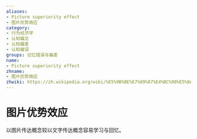 ```yaml
---
aliases:
- Picture superiority effect
- 图片优势效应
category:
- 行为经济学
- 认知偏见
- 认知偏差
- 认知偏误
groups: 记忆错误与偏差
name:
- Picture superiority effect
zhname:
- 图片优势效应
zhwiki: https://zh.wikipedia.org/wiki/%E5%9B%BE%E7%89%87%E4%BC%98%E5%8A%BF%E6%95%88%E5%BA%94
---
```


# 图片优势效应

以图片传达概念较以文字传达概念容易学习与回忆。

